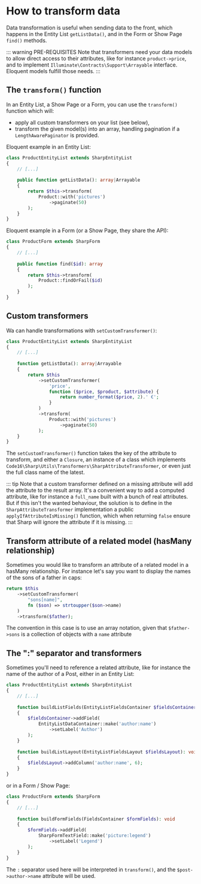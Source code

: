 # How to transform data

Data transformation is useful when sending data to the front, which happens in the Entity List `getListData()`, and in the Form or Show Page `find()` methods.

::: warning PRE-REQUISITES
Note that transformers need your data models to allow direct access to their attributes, like for instance `product->price`, and to implement `Illuminate\Contracts\Support\Arrayable` interface. Eloquent models fulfill those needs.
:::

## The `transform()` function

In an Entity List, a Show Page or a Form, you can use the `transform()` function which will:

- apply all custom transformers on your list (see below),
- transform the given model(s) into an array, handling pagination if a `LengthAwarePaginator` is provided.

Eloquent example in an Entity List:

```php
class ProductEntityList extends SharpEntityList
{
    // [...]
    
    public function getListData(): array|Arrayable
    {
        return $this->transform(
            Product::with('pictures')
                ->paginate(50)
        );
    }
}
```

Eloquent example in a Form (or a Show Page, they share the API):

```php
class ProductForm extends SharpForm
{
    // [...]
    
    public function find($id): array
    {
        return $this->transform(
            Product::findOrFail($id)
        );
    }
}
```

## Custom transformers

Wa can handle transformations with `setCustomTransformer()`:

```php
class ProductEntityList extends SharpEntityList
{
    // [...]
    
    function getListData(): array|Arrayable
    {
        return $this
            ->setCustomTransformer(
                'price',
                function ($price, $product, $attribute) {
                    return number_format($price, 2).' €';
                }
            )
            ->transform(
                Product::with('pictures')
                    ->paginate(50)
            );
    }
}
```

The `setCustomTransformer()` function takes the key of the attribute to transform, and either a `Closure`, an instance of a class which implements `Code16\Sharp\Utils\Transformers\SharpAttributeTransformer`, or even just the full class name of the latest.

::: tip
Note that a custom transformer defined on a missing attribute will add the attribute to the result array. It's a convenient way to add a computed attribute, like for instance a `full_name` built with a bunch of real attributes.  
But if this isn't the wanted behaviour, the solution is to define in the `SharpAttributeTransformer` implementation a public `applyIfAttributeIsMissing()` function, which when returning `false` ensure that Sharp will ignore the attribute if it is missing.
:::

## Transform attribute of a related model (hasMany relationship)

Sometimes you would like to transform an attribute of a related model in a hasMany relationship. For instance let's say you want to display the names of the sons of a father in caps:

```php
return $this
    ->setCustomTransformer(
        "sons[name]",
        fn ($son) => strtoupper($son->name)
    )
    ->transform($father);
```

The convention in this case is to use an array notation, given that `$father->sons` is a collection of objects with a `name` attribute

## The ":" separator and transformers

Sometimes you'll need to reference a related attribute, like for instance the name of the author of a Post, either in an Entity List:

```php
class ProductEntityList extends SharpEntityList
{
    // [...]
    
    function buildListFields(EntityListFieldsContainer $fieldsContainer): void
    {
        $fieldsContainer->addField(
            EntityListDataContainer::make('author:name')
                ->setLabel('Author')
        );
    }
    
    function buildListLayout(EntityListFieldsLayout $fieldsLayout): void
    {
        $fieldsLayout->addColumn('author:name', 6);
    }
}
```

or in a Form / Show Page:

```php
class ProductForm extends SharpForm
{
    // [...]
    
    function buildFormFields(FieldsContainer $formFields): void
    {
        $formFields->addField(
            SharpFormTextField::make('picture:legend')
                ->setLabel('Legend')
        );
    }
}
```

The `:` separator used here will be interpreted in `transform()`, and the `$post->author->name` attribute will be used.
